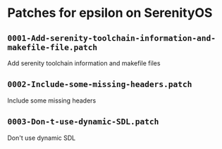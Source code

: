 # Patches for epsilon on SerenityOS

## `0001-Add-serenity-toolchain-information-and-makefile-file.patch`

Add serenity toolchain information and makefile files


## `0002-Include-some-missing-headers.patch`

Include some missing headers


## `0003-Don-t-use-dynamic-SDL.patch`

Don't use dynamic SDL



